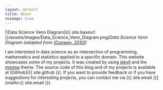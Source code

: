 ```yaml
---
layout: default
title: About
noimage: true
---
```


![Data Science Venn Diagram]({{ site.baseurl }}/assets/images/Data_Science_Venn_Diagram.png)*Data Science Venn Diagram (adapted from [(Conway, 2010)](http://drewconway.com/zia/2013/3/26/the-data-science-venn-diagram))*

I am interested in data science as an intersection of programming, mathematics and statistics applied to a specific domain. This website showcases some of my projects. It was created by using [jekyll](https://github.com/jekyll/jekyll) and the
[minima](https://github.com/jekyll/minima) theme. The source code of this blog and of my projects is available at [GitHub]({{ site.github }}). If you want to provide feedback or if you have suggestions for interesting projects, you can contact me via [{{ site.email }}](mailto:{{ site.email }}).
